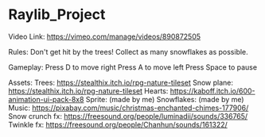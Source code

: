 # Raylib_Project
Video Link:
https://vimeo.com/manage/videos/890872505

Rules:
Don't get hit by the trees! Collect as many snowflakes as possible.

Gameplay:
Press D to move right
Press A to move left
Press Space to pause

Assets:
Trees: https://stealthix.itch.io/rpg-nature-tileset
Snow plane: https://stealthix.itch.io/rpg-nature-tileset
Hearts: https://kaboff.itch.io/600-animation-ui-pack-8x8
Sprite: (made by me)
Snowflakes: (made by me)
Music: https://pixabay.com/music/christmas-enchanted-chimes-177906/
Snow crunch fx: https://freesound.org/people/luminadii/sounds/336765/
Twinkle fx: https://freesound.org/people/Chanhun/sounds/161322/
